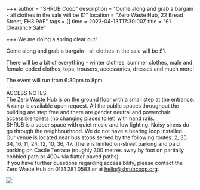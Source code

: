 +++
author = "SHRUB Coop"
description = "Come along and grab a bargain - all clothes in the sale will be £1"
location = "Zero Waste Hub, 22 Bread Street, EH3 9AF"
tags = []
time = 2023-04-13T17:30:00Z
title = "£1 Clearance Sale"

+++
We are doing a spring clear out!

Come along and grab a bargain - all clothes in the sale will be £1. 

There will be a bit of everything - winter clothes, summer clothes, male and female-coded clothes, tops, trousers, accessories, dresses and much more! 

The event will run from 6:30pm to 8pm. [  
](https://www.facebook.com/events/discovery/?suggestion_token=%7B%22event_categories%22%3A%5B763753720643356%5D%7D)---  
ACCESS NOTES  
The Zero Waste Hub is on the ground floor with a small step at the entrance. A ramp is available upon request. All the public spaces throughout the building are step free and there are gender neutral and powerchair accessible toilets (no changing places toilet) with hand rails.  
SHRUB is a sober space with quiet music and low lighting. Noisy sirens do go through the neighbourhood. We do not have a hearing loop installed.  
Our venue is located near bus stops served by the following routes: 2, 35, 34, 16, 11, 24, 12, 10, 36, 47. There is limited on-street parking and paid parking on Castle Terrace (roughly 300 metres away by foot on partially cobbled path or 400+ via flatter paved paths).  
If you have further questions regarding accessibility, please contact the Zero Waste Hub on 0131 281 0583 or at hello@shrubcoop.org.

![](https://res.cloudinary.com/shrub-co-op/image/upload/v1680703499/shrubcoop.org/media/339415634_3678128482457057_5135862840375073100_n_kgkhse.jpg)